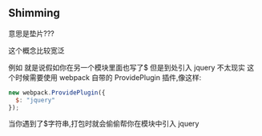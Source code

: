 ## Shimming

意思是垫片???

这个概念比较宽泛

例如
就是说假如你在另一个模块里面也写了\$ 但是到处引入 jquery 不太现实
这个时候需要使用 webpack 自带的 ProvidePlugin 插件,像这样:

```javascript
new webpack.ProvidePlugin({
  $: "jquery"
});
```

当你遇到了\$字符串,打包时就会偷偷帮你在模块中引入 jquery
